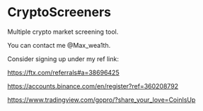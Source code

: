 # CryptoScreeners
Multiple crypto market screening tool.


You can contact me @Max_wea1th.

Consider signing up under my ref link:

https://ftx.com/referrals#a=38696425

https://accounts.binance.com/en/register?ref=360208792

https://www.tradingview.com/gopro/?share_your_love=CoinIsUp
